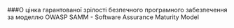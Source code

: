 ###О цінка гарантованої зрілості безпечного програмного забезпечення за моделлю OWASP SAMM - Software Assurance Maturity Model
